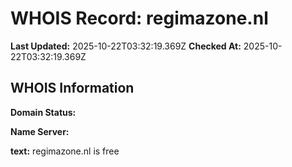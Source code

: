 # WHOIS Record: regimazone.nl

**Last Updated:** 2025-10-22T03:32:19.369Z
**Checked At:** 2025-10-22T03:32:19.369Z

## WHOIS Information

**Domain Status:** 

**Name Server:** 

**text:** regimazone.nl is free

